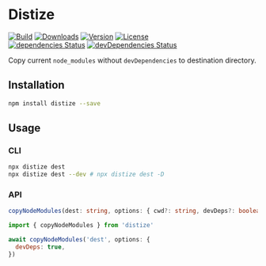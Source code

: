 # Distize

<p>
  <a href="https://travis-ci.org/wan2land/distize"><img alt="Build" src="https://img.shields.io/travis/wan2land/distize.svg?style=flat-square" /></a>
  <a href="https://npmcharts.com/compare/distize?minimal=true"><img alt="Downloads" src="https://img.shields.io/npm/dt/distize.svg?style=flat-square" /></a>
  <a href="https://www.npmjs.com/package/distize"><img alt="Version" src="https://img.shields.io/npm/v/distize.svg?style=flat-square" /></a>
  <a href="https://www.npmjs.com/package/distize"><img alt="License" src="https://img.shields.io/npm/l/distize.svg?style=flat-square" /></a>
  <br />
  <a href="https://david-dm.org/wan2land/distize"><img alt="dependencies Status" src="https://img.shields.io/david/wan2land/distize.svg?style=flat-square" /></a>
  <a href="https://david-dm.org/wan2land/distize?type=dev"><img alt="devDependencies Status" src="https://img.shields.io/david/dev/wan2land/distize.svg?style=flat-square" /></a>
</p>

Copy current `node_modules` without `devDependencies` to destination directory.

## Installation

```bash
npm install distize --save
```

## Usage

### CLI

```bash
npx distize dest
npx distize dest --dev # npx distize dest -D
```

### API

```ts
copyNodeModules(dest: string, options: { cwd?: string, devDeps?: boolean, noDeps?: boolean } = {}): Promise<void>
```

```js
import { copyNodeModules } from 'distize'

await copyNodeModules('dest', options: {
  devDeps: true,
})
```
